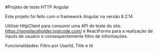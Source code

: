 #Projeto de teste HTTP Angular

Este projeto foi feito com o framework Angular na versão 8.2.14

Utilizei HttpClient para consumir uma API de teste do site: https://jsonplaceholder.typicode.com/ e ReactForms para a realização de inputs de usuário e consequentemente filtro de informações.

Funcionalidades:
Filtro por UserId, Title e Id

